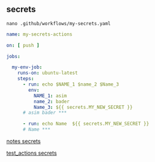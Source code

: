 ## secrets
`nano .github/workflows/my-secrets.yaml`
```yaml
name: my-secrets-actions

on: [ push ]

jobs:

  my-env-job:
    runs-on: ubuntu-latest
    steps:
      - run: echo $NAME_1 $name_2 $Name_3
        env:
          NAME_1: asim
          name_2: bader
          Name_3: ${{ secrets.MY_NEW_SECRET }}
      # asim bader ***

      - run: echo Name  ${{ secrets.MY_NEW_SECRET }}
      # Name ***
```

[notes secrets](https://github.com/asim3/notes/settings/secrets)

[test_actions secrets](https://github.com/asim3/test_actions/settings/secrets/actions)
